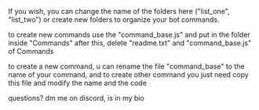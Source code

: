 If you wish, you can change the name of the folders here ("list_one", "list_two") or create new folders to
organize your bot commands.

to create new commands use the "command_base.js" and put in the folder inside "Commands"
after this, delete "readme.txt" and "command_base.js" of Commands 

to create a new command, u can rename the file "command_base" to the name of your command, and to create other command you
just need copy this file and modify the name and the code

questions? dm me on discord, is in my bio